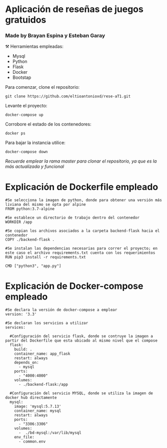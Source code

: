 # Aplicación de reseñas de juegos gratuidos
### Made by Brayan Espina y Esteban Garay

:hammer_and_pick:	Herramientas empleadas:
- Mysql
- Python
- Flask
- Docker
- Bootstap

Para comenzar, clone el repositorio:
```
git clone https://github.com/eltioantonioxd/rese-aT1.git
```
Levante el proyecto:
```
docker-compose up
```

Corrobore el estado de los contenedores:
```
docker ps
```

Para bajar la instancia utilice:

```
docker-compose down
```
*Recuerde emplear la rama master para clonar el repositorio, ya que es la más actualizada y funcional*

# Explicación de Dockerfile empleado

```
#Se selecciona la imagen de python, donde para obtener una versión más liviana del mismo se opta por alpine
FROM python:3.7-alpine

#Se establece un directorio de trabajo dentro del contenedor
WORKDIR /app

#Se copian los archivos asociados a la carpeta backend-flask hacia el contenedor
COPY ./backend-flask .

#Se instalan las dependencias necesarias para correr el proyecto; en este caso el archivo requirements.txt cuenta con los requerimientos
RUN pip3 install -r requirements.txt

CMD ["python3", "app.py"]
```

# Explicación de Docker-compose empleado

```
#Se declara la versión de docker-compose a emplear
version: '3.3'

#Se declaran los servicios a utilizar
services:

  #Configuración del servicio flask, donde se contruye la imagen a partir del Dockerfile que esta ubicado al mismo nivel que el compose
  flask: 
    build: .
    container_name: app_flask
    restart: always
    depends_on:
      - mysql
    ports:
      - "4000:4000"
    volumes:
      - ./backend-flask:/app

  #Configuración del servicio MYSQL, donde se utiliza la imagen de docker hub directamente
  mysql:
    image: 'mysql:5.7.13'
    container_name: mysql
    restart: always
    ports:
      - "3306:3306"
    volumes:
      -  ./bd-mysql:/var/lib/mysql
    env_file:
      - common.env
  ```

